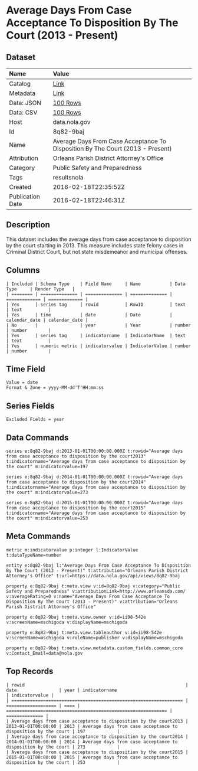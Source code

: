 # Average Days From Case Acceptance To Disposition By The Court (2013 - Present)

## Dataset

| Name | Value |
| :--- | :---- |
| Catalog | [Link](https://catalog.data.gov/dataset/average-days-from-case-acceptance-to-disposition-by-the-court-2013-present) |
| Metadata | [Link](https://data.nola.gov/api/views/8q82-9baj) |
| Data: JSON | [100 Rows](https://data.nola.gov/api/views/8q82-9baj/rows.json?max_rows=100) |
| Data: CSV | [100 Rows](https://data.nola.gov/api/views/8q82-9baj/rows.csv?max_rows=100) |
| Host | data.nola.gov |
| Id | 8q82-9baj |
| Name | Average Days From Case Acceptance To Disposition By The Court (2013 - Present) |
| Attribution | Orleans Parish District Attorney's Office |
| Category | Public Safety and Preparedness |
| Tags | resultsnola |
| Created | 2016-02-18T22:35:52Z |
| Publication Date | 2016-02-18T22:46:31Z |

## Description

This dataset includes the average days from case acceptance to disposition by the court starting in 2013. This measure includes state felony cases in Criminal District Court, but not state misdemeanor and municipal offenses.

## Columns

```ls
| Included | Schema Type    | Field Name     | Name           | Data Type     | Render Type   |
| ======== | ============== | ============== | ============== | ============= | ============= |
| Yes      | series tag     | rowid          | RowID          | text          | text          |
| Yes      | time           | date           | Date           | calendar_date | calendar_date |
| No       |                | year           | Year           | number        | number        |
| Yes      | series tag     | indicatorname  | IndicatorName  | text          | text          |
| Yes      | numeric metric | indicatorvalue | IndicatorValue | number        | number        |
```

## Time Field

```ls
Value = date
Format & Zone = yyyy-MM-dd'T'HH:mm:ss
```

## Series Fields

```ls
Excluded Fields = year
```

## Data Commands

```ls
series e:8q82-9baj d:2013-01-01T00:00:00.000Z t:rowid="Average days from case acceptance to disposition by the court2013" t:indicatorname="Average days from case acceptance to disposition by the court" m:indicatorvalue=197

series e:8q82-9baj d:2014-01-01T00:00:00.000Z t:rowid="Average days from case acceptance to disposition by the court2014" t:indicatorname="Average days from case acceptance to disposition by the court" m:indicatorvalue=273

series e:8q82-9baj d:2015-01-01T00:00:00.000Z t:rowid="Average days from case acceptance to disposition by the court2015" t:indicatorname="Average days from case acceptance to disposition by the court" m:indicatorvalue=253
```

## Meta Commands

```ls
metric m:indicatorvalue p:integer l:IndicatorValue t:dataTypeName=number

entity e:8q82-9baj l:"Average Days From Case Acceptance To Disposition By The Court (2013 - Present)" t:attribution="Orleans Parish District Attorney's Office" t:url=https://data.nola.gov/api/views/8q82-9baj

property e:8q82-9baj t:meta.view v:id=8q82-9baj v:category="Public Safety and Preparedness" v:attributionLink=http://www.orleansda.com/ v:averageRating=0 v:name="Average Days From Case Acceptance To Disposition By The Court (2013 - Present)" v:attribution="Orleans Parish District Attorney's Office"

property e:8q82-9baj t:meta.view.owner v:id=ii98-542e v:screenName=mschigoda v:displayName=mschigoda

property e:8q82-9baj t:meta.view.tableauthor v:id=ii98-542e v:screenName=mschigoda v:roleName=publisher v:displayName=mschigoda

property e:8q82-9baj t:meta.view.metadata.custom_fields.common_core v:Contact_Email=data@nola.gov
```

## Top Records

```ls
| rowid                                                             | date                | year | indicatorname                                                 | indicatorvalue | 
| ================================================================= | =================== | ==== | ============================================================= | ============== | 
| Average days from case acceptance to disposition by the court2013 | 2013-01-01T00:00:00 | 2013 | Average days from case acceptance to disposition by the court | 197            | 
| Average days from case acceptance to disposition by the court2014 | 2014-01-01T00:00:00 | 2014 | Average days from case acceptance to disposition by the court | 273            | 
| Average days from case acceptance to disposition by the court2015 | 2015-01-01T00:00:00 | 2015 | Average days from case acceptance to disposition by the court | 253            | 
```